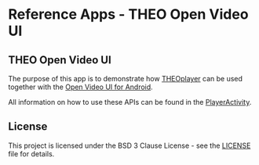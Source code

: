 # Reference Apps - THEO Open Video UI

## THEO Open Video UI

The purpose of this app is to demonstrate how [THEOplayer] can be used together with the [Open Video UI for Android].

All information on how to use these APIs can be found in the [PlayerActivity](src/main/java/com/theoplayer/sample/open_video_ui/PlayerActivity.kt).

## License

This project is licensed under the BSD 3 Clause License - see the [LICENSE] file for details.

[//]: # (Links and Guides reference)
[THEOplayer]: https://www.theoplayer.com/
[Basic Playback]: ../basic-playback/README.md
[Open Video UI for Android]: https://www.theoplayer.com/docs/open-video-ui/android/

[//]: # (Project files reference)
[LICENSE]: ../LICENSE
